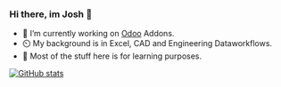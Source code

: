 ### Hi there, im Josh 👋

- 👷 I’m currently working on [Odoo](github.com/odoo/odoo) Addons.
- ⏲️ My background is in Excel, CAD and Engineering Dataworkflows. 
- 🌱 Most of the stuff here is for learning purposes.  


[![GitHub stats](https://github-readme-stats.vercel.app/api?username=joshkreud)](https://github.com/anuraghazra/github-readme-stats)


